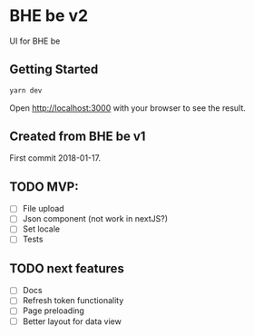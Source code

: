 # BHE be v2

UI for BHE be

## Getting Started

```bash
yarn dev
```

Open [http://localhost:3000](http://localhost:3000) with your browser to see the result.

## Created from BHE be v1

First commit 2018-01-17.

## TODO MVP:

- [ ] File upload
- [ ] Json component (not work in nextJS?)
- [ ] Set locale
- [ ] Tests

## TODO next features

- [ ] Docs
- [ ] Refresh token functionality
- [ ] Page preloading
- [ ] Better layout for data view
